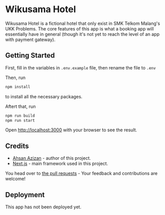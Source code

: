 # Wikusama Hotel

Wikusama Hotel is a fictional hotel that only exist in SMK Telkom Malang's UKK Problems. The core features of this app is what a booking app will essentially have in general (though it's not yet to reach the level of an app with payment gateway).

## Getting Started

First, fill in the variables in `.env.example` file, then rename the file to `.env`

Then, run

```bash
npm install
```

to install all the necessary packages.

Aftert that, run

```bash
npm run build
npm run start
```

Open [http://localhost:3000](http://localhost:3000) with your browser to see the result.

## Credits

- [Ahsan Azizan](https://www.ahsanzizan.xyz) - author of this project.
- [Next.js](https://nextjs.org/) - main framework used in this project.

You head over to [the pull requests](https://github.com/ahsanzizan/wikusama-hotel/pulls) - Your feedback and contributions are welcome!

## Deployment

This app has not been deployed yet.
